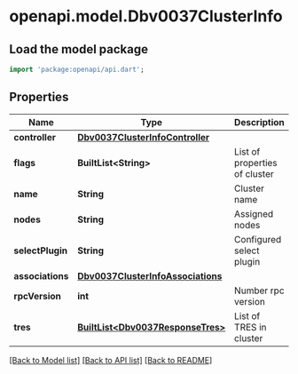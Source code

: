 # openapi.model.Dbv0037ClusterInfo

## Load the model package
```dart
import 'package:openapi/api.dart';
```

## Properties
Name | Type | Description | Notes
------------ | ------------- | ------------- | -------------
**controller** | [**Dbv0037ClusterInfoController**](Dbv0037ClusterInfoController.md) |  | [optional] 
**flags** | **BuiltList&lt;String&gt;** | List of properties of cluster | [optional] 
**name** | **String** | Cluster name | [optional] 
**nodes** | **String** | Assigned nodes | [optional] 
**selectPlugin** | **String** | Configured select plugin | [optional] 
**associations** | [**Dbv0037ClusterInfoAssociations**](Dbv0037ClusterInfoAssociations.md) |  | [optional] 
**rpcVersion** | **int** | Number rpc version | [optional] 
**tres** | [**BuiltList&lt;Dbv0037ResponseTres&gt;**](Dbv0037ResponseTres.md) | List of TRES in cluster | [optional] 

[[Back to Model list]](../README.md#documentation-for-models) [[Back to API list]](../README.md#documentation-for-api-endpoints) [[Back to README]](../README.md)


